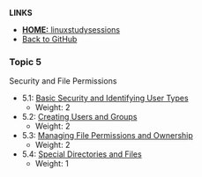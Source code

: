 <!-- _includes/5nav.md -->
**LINKS**
- [**HOME:** linuxstudysessions](https://bullintheserver.github.io/linuxstudysessions)  
- [Back to GitHub](https://github.com/bullintheserver/linuxstudysessions)  

### Topic 5
Security and File Permissions
- 5.1: [Basic Security and Identifying User Types](https://bullintheserver.github.io/linuxstudysessions/topic5/5_1.html)  
    - Weight: 2
- 5.2: [Creating Users and Groups](https://bullintheserver.github.io/linuxstudysessions/topic5/5_2.html)  
    - Weight: 2
- 5.3: [Managing File Permissions and Ownership](https://bullintheserver.github.io/linuxstudysessions/topic5/5_3.html)  
    - Weight: 2
- 5.4: [Special Directories and Files](https://bullintheserver.github.io/linuxstudysessions/topic5/5_4.html)  
    - Weight: 1